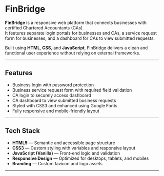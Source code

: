 # FinBridge

**FinBridge** is a responsive web platform that connects businesses with certified Chartered Accountants (CAs).  
It features separate login portals for businesses and CAs, a service request form for businesses, and a dashboard for CAs to view submitted requests.

Built using **HTML**, **CSS**, and **JavaScript**, FinBridge delivers a clean and functional user experience without relying on external frameworks.

---

## Features

- Business login with password protection
- Business service request form with required field validation
- CA login to securely access dashboard
- CA dashboard to view submitted business requests
- Styled with CSS3 and enhanced using Google Fonts
- Fully responsive and mobile-friendly layout

---

## Tech Stack

- **HTML5** — Semantic and accessible page structure  
- **CSS3** — Custom styling with variables and responsive layout  
- **JavaScript (Vanilla)** — Front-end logic and validation  
- **Responsive Design** — Optimized for desktops, tablets, and mobiles  
- **Branding** — Custom favicon and logo assets

---



